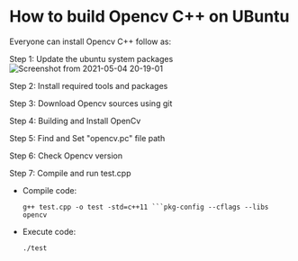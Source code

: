 # How to build Opencv C++ on UBuntu
Everyone can install Opencv C++ follow as:

Step 1: Update the ubuntu system packages
![Screenshot from 2021-05-04 20-19-01](https://user-images.githubusercontent.com/69961463/117009725-439a3f00-ad16-11eb-9716-cd56744434c8.png)

Step 2: Install required tools and packages

Step 3: Download Opencv sources using git

Step 4: Building and Install OpenCv

Step 5: Find and Set "opencv.pc" file path

Step 6: Check Opencv version

Step 7: Compile and run test.cpp

- Compile code:

  `g++ test.cpp -o test -std=c++11 ```pkg-config --cflags --libs opencv`
  
- Execute code:

  `./test`
